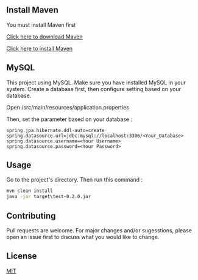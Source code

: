 ## Install Maven
You must install Maven first

[Click here to download Maven](https://maven.apache.org/download.cgi)

[Click here to install Maven](https://maven.apache.org/install.html)

## MySQL
This project using MySQL. Make sure you have installed MySQL in your system.
Create a database first, then configure setting based on your database. 

Open /src/main/resources/application.properties

Then, set the parameter based on your database : 

```properties
spring.jpa.hibernate.ddl-auto=create
spring.datasource.url=jdbc:mysql://localhost:3306/<Your_Database>
spring.datasource.username=<Your Username>
spring.datasource.password=<Your Password>
```

## Usage
Go to the project's directory. Then run this command : 

```cmd
mvn clean install
java -jar target\test-0.2.0.jar
```

## Contributing
Pull requests are welcome. For major changes and/or sugesstions, please open an issue first to discuss what you would like to change.

## License
[MIT](https://choosealicense.com/licenses/mit/)
